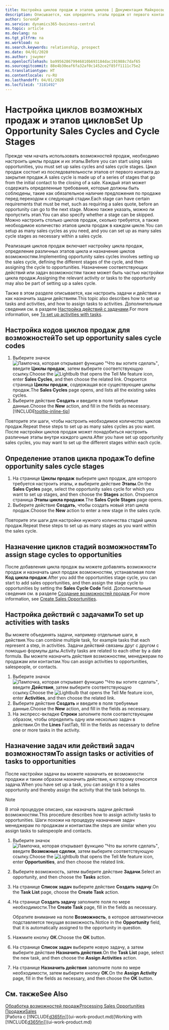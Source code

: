 ```yaml
---
title: Настройка циклов продаж и этапов циклов | Документация Майкрософт
description: Описывается, как определять этапы продаж от первого контакта до закрытия, чтобы создавать циклы и назначать их возможным сделкам в Business Central.
author: SorenGP
ms.service: dynamics365-business-central
ms.topic: article
ms.devlang: na
ms.tgt_pltfrm: na
ms.workload: na
ms.search.keywords: relationship, prospect
ms.date: 04/01/2020
ms.author: jswymer
ms.openlocfilehash: ba995628679946810b693184dac191988c7daf65
ms.sourcegitcommit: 88e4b30eaf6fa32af0c1452ce2f85ff1111c75e2
ms.translationtype: HT
ms.contentlocale: ru-RU
ms.lasthandoff: 04/01/2020
ms.locfileid: "3181492"
---
```

# <a name="set-up-opportunity-sales-cycles-and-cycle-stages"></a><span data-ttu-id="a8736-103">Настройка циклов возможных продаж и этапов циклов</span><span class="sxs-lookup"><span data-stu-id="a8736-103">Set Up Opportunity Sales Cycles and Cycle Stages</span></span>
<span data-ttu-id="a8736-104">Прежде чем начать использовать возможностей продаж, необходимо настроить циклы продаж и их этапы.</span><span class="sxs-lookup"><span data-stu-id="a8736-104">Before you can start using sales opportunities, you must set up sales cycles and sales cycle stages.</span></span> <span data-ttu-id="a8736-105">Цикл продаж состоит из последовательности этапов от первого контакта до закрытия продаж.</span><span class="sxs-lookup"><span data-stu-id="a8736-105">A sales cycle is made up of a series of stages that go from the initial contact to the closing of a sale.</span></span> <span data-ttu-id="a8736-106">Каждый этап может содержать определенные требования, которые должны быть соблюдены, такие как обязательное наличие предложения по продаже перед переходом к следующей стадии.</span><span class="sxs-lookup"><span data-stu-id="a8736-106">Each stage can have certain requirements that must be met, such as requiring a sales quote, before an opportunity can go to the next stage.</span></span> <span data-ttu-id="a8736-107">Можно также указать, можно ли пропустить этап.</span><span class="sxs-lookup"><span data-stu-id="a8736-107">You can also specify whether a stage can be skipped.</span></span> <span data-ttu-id="a8736-108">Можно настроить столько циклов продаж, сколько требуется, а также необходимое количество этапов цикла продаж в каждом цикле.</span><span class="sxs-lookup"><span data-stu-id="a8736-108">You can setup as many sales cycles as you need, and you can set up as many sales cycle stages as necessary within a sales cycle.</span></span>

<span data-ttu-id="a8736-109">Реализация циклов продаж включает настройку цикла продаж, определение различных этапов цикла и назначение циклов возможностям.</span><span class="sxs-lookup"><span data-stu-id="a8736-109">Implementing opportunity sales cycles involves setting up the sales cycle, defining the different stages of the cycle, and then assigning the cycle to opportunities.</span></span> <span data-ttu-id="a8736-110">Назначение соответствующих действий или задач возможностям также может быть частью настройки цикла продаж.</span><span class="sxs-lookup"><span data-stu-id="a8736-110">Assigning the relevant activity or tasks to the opportunity may also be part of setting up a sales cycle.</span></span>

<span data-ttu-id="a8736-111">Также в этом разделе описывается, как настроить задачи и действия и как назначить задачи действиям.</span><span class="sxs-lookup"><span data-stu-id="a8736-111">This topic also describes how to set up tasks and activities, and how to assign tasks to activities.</span></span> <span data-ttu-id="a8736-112">Дополнительные сведения см. в разделе [Настройка действий с задачами](marketing-how-setup-opportunity-sales-cycles-stages.md#to-set-up-activities-with-tasks).</span><span class="sxs-lookup"><span data-stu-id="a8736-112">For more information, see [To set up activities with tasks](marketing-how-setup-opportunity-sales-cycles-stages.md#to-set-up-activities-with-tasks).</span></span>

## <a name="to-set-up-opportunity-sales-cycle-codes"></a><span data-ttu-id="a8736-113">Настройка кодов циклов продаж для возможностей</span><span class="sxs-lookup"><span data-stu-id="a8736-113">To set up opportunity sales cycle codes</span></span>
1. <span data-ttu-id="a8736-114">Выберите значок ![Лампочка, которая открывает функцию "Что вы хотите сделать"](media/ui-search/search_small.png "Что вы хотите сделать"), введите **Циклы продаж**, затем выберите соответствующую ссылку.</span><span class="sxs-lookup"><span data-stu-id="a8736-114">Choose the ![Lightbulb that opens the Tell Me feature](media/ui-search/search_small.png "Tell me what you want to do") icon, enter **Sales Cycles**, and then choose the related link.</span></span> <span data-ttu-id="a8736-115">Откроется страница **Циклы продаж**, содержащая все существующие циклы продаж.</span><span class="sxs-lookup"><span data-stu-id="a8736-115">The **Sales Cycles** page opens, and lists all the existing sales cycles.</span></span>
2. <span data-ttu-id="a8736-116">Выберите действие **Создать** и введите в поля требуемые данные.</span><span class="sxs-lookup"><span data-stu-id="a8736-116">Choose the **New** action, and fill in the fields as necessary.</span></span> [!INCLUDE[tooltip-inline-tip](includes/tooltip-inline-tip_md.md)]

<span data-ttu-id="a8736-117">Повторите эти шаги, чтобы настроить необходимое количество циклов продаж.</span><span class="sxs-lookup"><span data-stu-id="a8736-117">Repeat these steps to set up as many sales cycles as you want.</span></span> <span data-ttu-id="a8736-118">После настройки циклов продаж может понадобиться настроить различные этапы внутри каждого цикла.</span><span class="sxs-lookup"><span data-stu-id="a8736-118">After you have set up opportunity sales cycles, you may want to set up the different stages within each cycle.</span></span>

## <a name="to-define-opportunity-sales-cycle-stages"></a><span data-ttu-id="a8736-119">Определение этапов цикла продаж</span><span class="sxs-lookup"><span data-stu-id="a8736-119">To define opportunity sales cycle stages</span></span>
1. <span data-ttu-id="a8736-120">На странице **Циклы продаж** выберите цикл продаж, для которого требуется настроить этапы, и выберите действие **Этапы**.</span><span class="sxs-lookup"><span data-stu-id="a8736-120">On the **Sales Cycles** page, select the opportunity sales cycle for which you want to set up stages, and then choose the **Stages** action.</span></span> <span data-ttu-id="a8736-121">Откроется страница **Этапы цикла продажи**.</span><span class="sxs-lookup"><span data-stu-id="a8736-121">The **Sales Cycle Stages** page opens.</span></span>
2. <span data-ttu-id="a8736-122">Выберите действие **Создать**, чтобы создать новый этап цикла продаж.</span><span class="sxs-lookup"><span data-stu-id="a8736-122">Choose the **New** action to enter a new stage in the sales cycle.</span></span>

<span data-ttu-id="a8736-123">Повторите эти шаги для настройки нужного количества стадий цикла продаж.</span><span class="sxs-lookup"><span data-stu-id="a8736-123">Repeat these steps to set up as many stages as you want within the sales cycle.</span></span>

## <a name="to-assign-stage-cycles-to-opportunities"></a><span data-ttu-id="a8736-124">Назначение циклов стадий возможностям</span><span class="sxs-lookup"><span data-stu-id="a8736-124">To assign stage cycles to opportunities</span></span>
<span data-ttu-id="a8736-125">После добавления цикла продаж вы можете добавлять возможности продаж и назначать цикл продаж возможностям, устанавливая поле **Код цикла продаж**.</span><span class="sxs-lookup"><span data-stu-id="a8736-125">After you add the opportunities stage cycle, you can start to add sales opportunities, and then assign the stage cycle to opportunities by setting the **Sales Cycle Code** field.</span></span> <span data-ttu-id="a8736-126">Дополнительные сведения см. в разделе [Создание возможностей продаж](marketing-how-create-opportunities.md).</span><span class="sxs-lookup"><span data-stu-id="a8736-126">For more information, see [Create Sales Opportunities](marketing-how-create-opportunities.md).</span></span>

## <a name="to-set-up-activities-with-tasks"></a><span data-ttu-id="a8736-127">Настройка действий с задачами</span><span class="sxs-lookup"><span data-stu-id="a8736-127">To set up activities with tasks</span></span>
<span data-ttu-id="a8736-128">Вы можете объединять задачи, например отдельные шаги, в действия.</span><span class="sxs-lookup"><span data-stu-id="a8736-128">You can combine multiple task, for example tasks that each represent a step, in activities.</span></span> <span data-ttu-id="a8736-129">Задачи действий связаны друг с другом с помощью формулы даты.</span><span class="sxs-lookup"><span data-stu-id="a8736-129">Activity tasks are related to each other by a date formula.</span></span> <span data-ttu-id="a8736-130">Вы можете назначить действия возможностям, менеджерам по продажам или контактам.</span><span class="sxs-lookup"><span data-stu-id="a8736-130">You can assign activities to opportunities, salespeople, or contacts.</span></span>

1. <span data-ttu-id="a8736-131">Выберите значок ![Лампочка, которая открывает функцию "Что вы хотите сделать"](media/ui-search/search_small.png "Что вы хотите сделать"), введите **Действия**, затем выберите соответствующую ссылку.</span><span class="sxs-lookup"><span data-stu-id="a8736-131">Choose the ![Lightbulb that opens the Tell Me feature](media/ui-search/search_small.png "Tell me what you want to do") icon, enter **Activities**, and then choose the related link.</span></span>
2. <span data-ttu-id="a8736-132">Выберите действие **Создать** и введите в поля требуемые данные.</span><span class="sxs-lookup"><span data-stu-id="a8736-132">Choose the **New** action, and fill in the fields as necessary.</span></span>
3. <span data-ttu-id="a8736-133">На экспресс-вкладке **Строки** заполните поля соответствующим образом, чтобы определить одну или несколько задач в действии.</span><span class="sxs-lookup"><span data-stu-id="a8736-133">On the **Lines** FastTab, fill in the fields as necessary to define one or more tasks in the activity.</span></span>

## <a name="to-assign-tasks-or-activities-of-tasks-to-opportunities"></a><span data-ttu-id="a8736-134">Назначение задач или действий задач возможностям</span><span class="sxs-lookup"><span data-stu-id="a8736-134">To assign tasks or activities of tasks to opportunities</span></span>
<span data-ttu-id="a8736-135">После настройки задачи вы можете назначить ее возможности продажи и таким образом назначить действие, к которому относится задача.</span><span class="sxs-lookup"><span data-stu-id="a8736-135">When you have set up a task, you can assign it to a sales opportunity and thereby assign the activity that the task belongs to.</span></span>

> [!NOTE]  
>   <span data-ttu-id="a8736-136">В этой процедуре описано, как назначать задачи действий возможностям.</span><span class="sxs-lookup"><span data-stu-id="a8736-136">This procedure describes how to assign activity tasks to opportunities.</span></span> <span data-ttu-id="a8736-137">Шаги похожи на процедуру назначения задач менеджерам по продажам и контактам.</span><span class="sxs-lookup"><span data-stu-id="a8736-137">the steps are similar when you assign tasks to salespeople and contacts.</span></span>

1. <span data-ttu-id="a8736-138">Выберите значок ![Лампочка, которая открывает функцию "Что вы хотите сделать"](media/ui-search/search_small.png "Что вы хотите сделать"), введите **Возможные сделки**, затем выберите соответствующую ссылку.</span><span class="sxs-lookup"><span data-stu-id="a8736-138">Choose the ![Lightbulb that opens the Tell Me feature](media/ui-search/search_small.png "Tell me what you want to do") icon, enter **Opportunities**, and then choose the related link.</span></span>
2. <span data-ttu-id="a8736-139">Выберите возможность, затем выберите действие **Задачи**.</span><span class="sxs-lookup"><span data-stu-id="a8736-139">Select an opportunity, and then choose the **Tasks** action.</span></span>
3. <span data-ttu-id="a8736-140">На странице **Список задач** выберите действие **Создать задачу**.</span><span class="sxs-lookup"><span data-stu-id="a8736-140">On the **Task List** page, choose the **Create Task** action.</span></span>
4.  <span data-ttu-id="a8736-141">На странице **Создать задачу** заполните поля по мере необходимости.</span><span class="sxs-lookup"><span data-stu-id="a8736-141">The **Create Task** page, fill in the fields as necessary.</span></span>

    <span data-ttu-id="a8736-142">Обратите внимание на поле **Возможность**, в которое автоматически подставляется текущая возможность.</span><span class="sxs-lookup"><span data-stu-id="a8736-142">Notice in the **Opportunity** field, that it is automatically assigned to the opportunity in question.</span></span>
5. <span data-ttu-id="a8736-143">Нажмите кнопку **ОК**.</span><span class="sxs-lookup"><span data-stu-id="a8736-143">Choose the **OK** button.</span></span>
6. <span data-ttu-id="a8736-144">На странице **Список задач** выберите новую задачу, а затем выберите действие **Назначить действия**.</span><span class="sxs-lookup"><span data-stu-id="a8736-144">On the **Task List** page, select the new task, and then choose the **Assign Activities** action.</span></span>
7. <span data-ttu-id="a8736-145">На странице **Назначить действия** заполните поля по мере необходимости, затем выберите кнопку **ОК**.</span><span class="sxs-lookup"><span data-stu-id="a8736-145">On the **Assign Activity** page, fill in the fields as necessary, and then choose the **OK** button.</span></span>

## <a name="see-also"></a><span data-ttu-id="a8736-146">См. также</span><span class="sxs-lookup"><span data-stu-id="a8736-146">See Also</span></span>
[<span data-ttu-id="a8736-147">Обработка возможностей продаж</span><span class="sxs-lookup"><span data-stu-id="a8736-147">Processing Sales Opportunities</span></span>](marketing-processing-sales-opportunities.md)  
[<span data-ttu-id="a8736-148">Продажи</span><span class="sxs-lookup"><span data-stu-id="a8736-148">Sales</span></span>](sales-manage-sales.md)  
<span data-ttu-id="a8736-149">[Работа с [!INCLUDE[d365fin](includes/d365fin_md.md)]](ui-work-product.md)</span><span class="sxs-lookup"><span data-stu-id="a8736-149">[Working with [!INCLUDE[d365fin](includes/d365fin_md.md)]](ui-work-product.md)</span></span>
